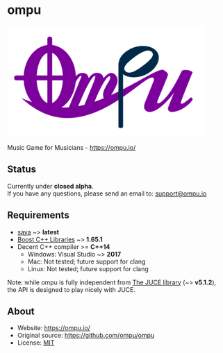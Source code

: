# ompu

<img src="https://github.com/ompu/ompu-org-assets/raw/master/img/ompu-org/ompu-logo-2x-trans.png" alt="ompu" height="256" style="max-height: 256px; width: auto; height: auto">

Music Game for Musicians - https://ompu.io/

## Status

Currently under **closed alpha**.  
If you have any questions, please send an email to: support@ompu.io

## Requirements

- [saya](https://github.com/saya-io/saya) ~> __latest__
- [Boost C++ Libraries](http://www.boost.org/) ~> __1.65.1__
- Decent C++ compiler >= __C++14__
  - Windows: Visual Studio ~> __2017__
  - Mac: Not tested; future support for clang
  - Linux: Not tested; future support for clang

Note: while ompu is fully independent from [The JUCE library](https://www.juce.com/) (~> __v5.1.2__), the API is designed to play nicely with JUCE.

## About

- Website: https://ompu.io/
- Original source: https://github.com/ompu/ompu
- License: [MIT](LICENSE)

